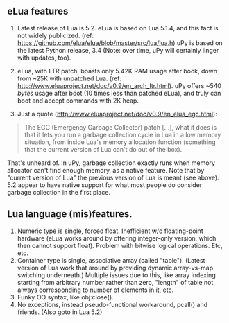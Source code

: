 ## eLua features

1. Latest release of Lua is 5.2. eLua is based on Lua 5.1.4, and this fact is not widely publicized. (ref: https://github.com/elua/elua/blob/master/src/lua/lua.h) uPy is based on the latest Python release, 3.4 (Note: over time, uPy will certainly linger with updates, too).

2. eLua, with LTR patch, boasts only 5.42K RAM usage after book, down from ~25K with unpatched Lua. (ref: http://www.eluaproject.net/doc/v0.9/en_arch_ltr.html). uPy offers ~540 *bytes* usage after boot (10 times less than patched eLua), and truly can boot and accept commands with 2K heap.

3. Just a quote (http://www.eluaproject.net/doc/v0.9/en_elua_egc.html):
> The EGC (Emergency Garbage Collector) patch [...], what it does is that it lets you run a garbage collection cycle in Lua in a low memory situation, from inside Lua's memory allocation function (something that the current version of Lua can't do out of the box).

That's unheard of. In uPy, garbage collection exactly runs when memory allocator can't find enough memory, as a native feature. Note that by "current version of Lua" the previous version of Lua is meant (see above). 5.2 appear to have native support for what most people do consider garbage collection in the first place.

## Lua language (mis)features.

1. Numeric type is single, forced float. Inefficient w/o floating-point hardware (eLua works around by offering integer-only version, which then cannot support float). Problem with bitwise logical operations. Etc, etc.
2. Container type is single, associative array (called "table"). (Latest version of Lua work that around by providing dynamic array-vs-map switching underneath.) Multiple issues due to this, like array indexing starting from arbitrary number rather than zero, "length" of table not always corresponding to number of elements in it, etc.
3. Funky OO syntax, like obj:close().
4. No exceptions, instead pseudo-functional workaround, pcall() and friends. (Also goto in Lua 5.2)

